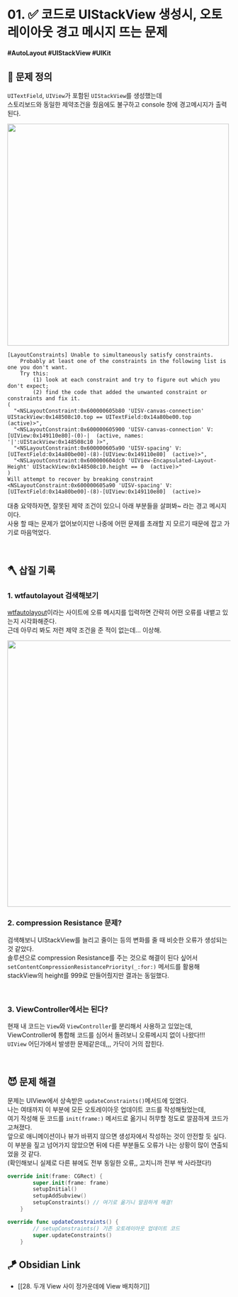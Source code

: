 # 01. ✅ 코드로 UIStackView 생성시, 오토레이아웃 경고 메시지 뜨는 문제

#### #AutoLayout #UIStackView #UIKit

## 🤔 문제 정의
`UITextField`, `UIView`가 포함된 `UIStackView`를 생성했는데   
스토리보드와 동일한 제약조건을 줬음에도 불구하고 console 창에 경고메시지가 출력된다.

<img width="500" src="https://user-images.githubusercontent.com/113565086/225224836-08f28f7e-e44e-4b7f-91cd-e4bf3d9eb398.png">

~~~
[LayoutConstraints] Unable to simultaneously satisfy constraints.
	Probably at least one of the constraints in the following list is one you don't want. 
	Try this: 
		(1) look at each constraint and try to figure out which you don't expect; 
		(2) find the code that added the unwanted constraint or constraints and fix it. 
(
  "<NSLayoutConstraint:0x600000605b80 'UISV-canvas-connection' UIStackView:0x148508c10.top == UITextField:0x14a80be00.top  (active)>",
  "<NSLayoutConstraint:0x600000605900 'UISV-canvas-connection' V:[UIView:0x149110e80]-(0)-|  (active, names: '|':UIStackView:0x148508c10 )>",
  "<NSLayoutConstraint:0x600000605a90 'UISV-spacing' V:[UITextField:0x14a80be00]-(8)-[UIView:0x149110e80]  (active)>",
  "<NSLayoutConstraint:0x600000604dc0 'UIView-Encapsulated-Layout-Height' UIStackView:0x148508c10.height == 0  (active)>"
)
Will attempt to recover by breaking constraint 
<NSLayoutConstraint:0x600000605a90 'UISV-spacing' V:[UITextField:0x14a80be00]-(8)-[UIView:0x149110e80]  (active)>
~~~

대충 요약하자면, 잘못된 제약 조건이 있으니 아래 부분들을 살펴봐~ 라는 경고 메시지이다.   
사용 할 때는 문제가 없어보이지만 나중에 어떤 문제를 초래할 지 모르기 때문에 잡고 가기로 마음먹었다.

<br/>

## 🪓 삽질 기록

### 1. wtfautolayout 검색해보기
[wtfautolayout](https://www.wtfautolayout.com/)이라는 사이트에 오류 메시지를 입력하면 간략히 어떤 오류를 내뱉고 있는지 시각화해준다.  
근데 아무리 봐도 저런 제약 조건을 준 적이 없는데... 이상해.

<img width="600" src="https://user-images.githubusercontent.com/113565086/225223947-11bf60e0-35e6-4ab8-bcdd-13a0ad2b5993.png">

<br/>

### 2. compression Resistance 문제?
검색해보니 UIStackView를 늘리고 줄이는 등의 변화를 줄 때 비슷한 오류가 생성되는 것 같았다.   
솔루션으로 compression Resistance를 주는 것으로 해결이 된다 싶어서   
`setContentCompressionResistancePriority(_:for:)` 메서드를 활용해   
stackView의 height를 999로 만들어줬지만 결과는 동일했다.

<br/>

### 3. ViewController에서는 된다?
현재 내 코드는 `View`와 `ViewController`를 분리해서 사용하고 있었는데,   
ViewController에 통합해 코드를 심어서 돌려보니 오류메시지 없이 나왔다!!!   
`UIView` 어딘가에서 발생한 문제같은데,,, 가닥이 거의 잡힌다.

<br/>

## 😈 문제 해결

문제는 UIView에서 상속받은 `updateConstraints()`메서드에 있었다.    
나는 여태까지 이 부분에 모든 오토레이아웃 업데이트 코드를 작성해뒀었는데,   
여기 작성해 둔 코드를 `init(frame:)` 메서드로 옮기니 허무할 정도로 깔끔하게 코드가 고쳐졌다.    
앞으로 애니메이션이나 뷰가 바뀌지 않으면 생성자에서 작성하는 것이 안전할 듯 싶다.    
이 부분을 짚고 넘어가지 않았으면 뒤에 다른 부분들도 오류가 나는 상황이 많이 연출되었을 것 같다.   
(확인해보니 실제로 다른 뷰에도 전부 동일한 오류,, 고치니까 전부 싹 사라졌다!)

~~~swift
override init(frame: CGRect) {
        super.init(frame: frame)
        setupInitial()
        setupAddSubview()
        setupConstraints() // 여기로 옮기니 말끔하게 해결!
    }

override func updateConstraints() {
        // setupConstraints() 기존 오토레이아웃 업데이트 코드
        super.updateConstraints()
    }
~~~

## 🪁 Obsidian Link
- [[28. 두개 View 사이 정가운데에 View 배치하기]]
